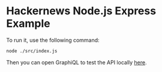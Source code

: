 # Hackernews Node.js Express Example

To run it, use the following command:

```sh
node ./src/index.js
```

Then you can open GraphiQL to test the API locally [here](http://localhost:3000/graphiql).
